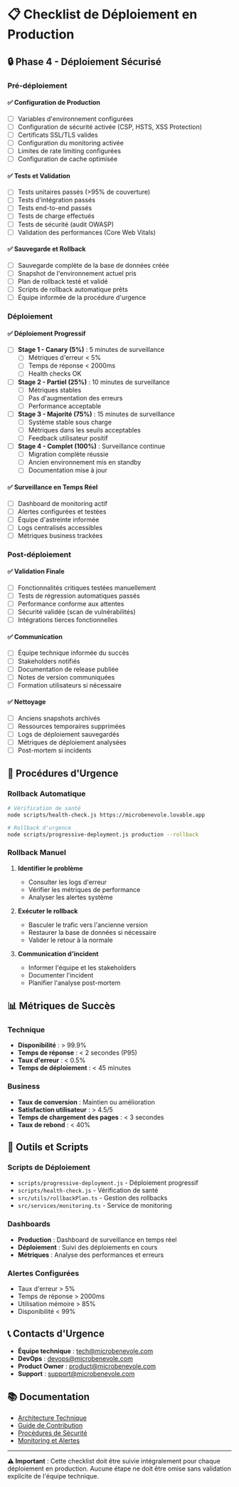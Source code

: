 
# 📋 Checklist de Déploiement en Production

## 🔒 Phase 4 - Déploiement Sécurisé

### Pré-déploiement

#### ✅ Configuration de Production
- [ ] Variables d'environnement configurées
- [ ] Configuration de sécurité activée (CSP, HSTS, XSS Protection)
- [ ] Certificats SSL/TLS valides
- [ ] Configuration du monitoring activée
- [ ] Limites de rate limiting configurées
- [ ] Configuration de cache optimisée

#### ✅ Tests et Validation
- [ ] Tests unitaires passés (>95% de couverture)
- [ ] Tests d'intégration passés
- [ ] Tests end-to-end passés
- [ ] Tests de charge effectués
- [ ] Tests de sécurité (audit OWASP)
- [ ] Validation des performances (Core Web Vitals)

#### ✅ Sauvegarde et Rollback
- [ ] Sauvegarde complète de la base de données créée
- [ ] Snapshot de l'environnement actuel pris
- [ ] Plan de rollback testé et validé
- [ ] Scripts de rollback automatique prêts
- [ ] Équipe informée de la procédure d'urgence

### Déploiement

#### ✅ Déploiement Progressif
- [ ] **Stage 1 - Canary (5%)** : 5 minutes de surveillance
  - [ ] Métriques d'erreur < 5%
  - [ ] Temps de réponse < 2000ms
  - [ ] Health checks OK
  
- [ ] **Stage 2 - Partiel (25%)** : 10 minutes de surveillance
  - [ ] Métriques stables
  - [ ] Pas d'augmentation des erreurs
  - [ ] Performance acceptable
  
- [ ] **Stage 3 - Majorité (75%)** : 15 minutes de surveillance
  - [ ] Système stable sous charge
  - [ ] Métriques dans les seuils acceptables
  - [ ] Feedback utilisateur positif
  
- [ ] **Stage 4 - Complet (100%)** : Surveillance continue
  - [ ] Migration complète réussie
  - [ ] Ancien environnement mis en standby
  - [ ] Documentation mise à jour

#### ✅ Surveillance en Temps Réel
- [ ] Dashboard de monitoring actif
- [ ] Alertes configurées et testées
- [ ] Équipe d'astreinte informée
- [ ] Logs centralisés accessibles
- [ ] Métriques business trackées

### Post-déploiement

#### ✅ Validation Finale
- [ ] Fonctionnalités critiques testées manuellement
- [ ] Tests de régression automatiques passés
- [ ] Performance conforme aux attentes
- [ ] Sécurité validée (scan de vulnérabilités)
- [ ] Intégrations tierces fonctionnelles

#### ✅ Communication
- [ ] Équipe technique informée du succès
- [ ] Stakeholders notifiés
- [ ] Documentation de release publiée
- [ ] Notes de version communiquées
- [ ] Formation utilisateurs si nécessaire

#### ✅ Nettoyage
- [ ] Anciens snapshots archivés
- [ ] Ressources temporaires supprimées
- [ ] Logs de déploiement sauvegardés
- [ ] Métriques de déploiement analysées
- [ ] Post-mortem si incidents

## 🚨 Procédures d'Urgence

### Rollback Automatique
```bash
# Vérification de santé
node scripts/health-check.js https://microbenevole.lovable.app

# Rollback d'urgence
node scripts/progressive-deployment.js production --rollback
```

### Rollback Manuel
1. **Identifier le problème**
   - Consulter les logs d'erreur
   - Vérifier les métriques de performance
   - Analyser les alertes système

2. **Exécuter le rollback**
   - Basculer le trafic vers l'ancienne version
   - Restaurer la base de données si nécessaire
   - Valider le retour à la normale

3. **Communication d'incident**
   - Informer l'équipe et les stakeholders
   - Documenter l'incident
   - Planifier l'analyse post-mortem

## 📊 Métriques de Succès

### Technique
- **Disponibilité** : > 99.9%
- **Temps de réponse** : < 2 secondes (P95)
- **Taux d'erreur** : < 0.5%
- **Temps de déploiement** : < 45 minutes

### Business
- **Taux de conversion** : Maintien ou amélioration
- **Satisfaction utilisateur** : > 4.5/5
- **Temps de chargement des pages** : < 3 secondes
- **Taux de rebond** : < 40%

## 🔧 Outils et Scripts

### Scripts de Déploiement
- `scripts/progressive-deployment.js` - Déploiement progressif
- `scripts/health-check.js` - Vérification de santé
- `src/utils/rollbackPlan.ts` - Gestion des rollbacks
- `src/services/monitoring.ts` - Service de monitoring

### Dashboards
- **Production** : Dashboard de surveillance en temps réel
- **Déploiement** : Suivi des déploiements en cours
- **Métriques** : Analyse des performances et erreurs

### Alertes Configurées
- Taux d'erreur > 5%
- Temps de réponse > 2000ms
- Utilisation mémoire > 85%
- Disponibilité < 99%

## 📞 Contacts d'Urgence

- **Équipe technique** : tech@microbenevole.com
- **DevOps** : devops@microbenevole.com
- **Product Owner** : product@microbenevole.com
- **Support** : support@microbenevole.com

## 📚 Documentation

- [Architecture Technique](./docs/architecture.md)
- [Guide de Contribution](./docs/contributing.md)
- [Procédures de Sécurité](./docs/security.md)
- [Monitoring et Alertes](./docs/monitoring.md)

---

**⚠️ Important** : Cette checklist doit être suivie intégralement pour chaque déploiement en production. Aucune étape ne doit être omise sans validation explicite de l'équipe technique.
